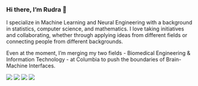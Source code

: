 ### Hi there, I’m Rudra 👋

I specialize in Machine Learning and Neural Engineering with a background in statistics, computer science, and mathematics. I love taking initiatives and collaborating, whether through applying ideas from different fields or connecting people from different backgrounds.


Even at the moment, I’m merging my two fields - Biomedical Engineering & Information Technology - at Columbia to push the boundaries of Brain-Machine Interfaces.


![](https://komarev.com/ghpvc/?username=rgs2151&color=ff69b4)
[![](https://img.shields.io/badge/LinkedIn-Profile-blue)](https://www.linkedin.com/in/rudramanisingha/)
[![](https://img.shields.io/badge/Portfolio-Website-31b079)](https://www.rudramanisingha.com/)
[![](https://img.shields.io/badge/Curriculum-Vitae-yellow)](https://www.rudramanisingha.com/assets/pdfs/Rudramani_Singha_Resume.pdf)
